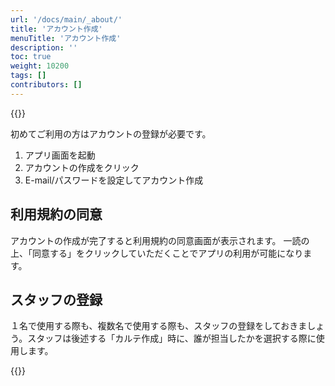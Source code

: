 ```yaml
---
url: '/docs/main/_about/'
title: 'アカウント作成'
menuTitle: 'アカウント作成'
description: ''
toc: true
weight: 10200
tags: []
contributors: []
---
```


{{<iTablet filename="img/signup" msg="顧客の作成画面">}}

初めてご利用の方はアカウントの登録が必要です。

1. アプリ画面を起動
2. アカウントの作成をクリック
3. E-mail/パスワードを設定してアカウント作成

## 利用規約の同意

アカウントの作成が完了すると利用規約の同意画面が表示されます。
一読の上、「同意する」をクリックしていただくことでアプリの利用が可能になります。

## スタッフの登録

１名で使用する際も、複数名で使用する際も、スタッフの登録をしておきましょう。スタッフは後述する「カルテ作成」時に、誰が担当したかを選択する際に使用します。

{{<iTablet filename="img/addStaff" msg="顧客の作成画面">}}
